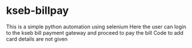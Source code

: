 # kseb-billpay
This is a simple python automation using selenium
Here the user can login to the kseb bill payment gateway and proceed to pay the bill
Code to add card details are not given
